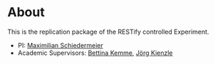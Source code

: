 # About

This is the replication package of the RESTify controlled Experiment.

 * PI: [Maximilian Schiedermeier](https://m5c.github.io/)
 * Academic Supervisors: [Bettina Kemme](https://www.cs.mcgill.ca/~kemme/), [Jörg Kienzle](https://djeminy.github.io)